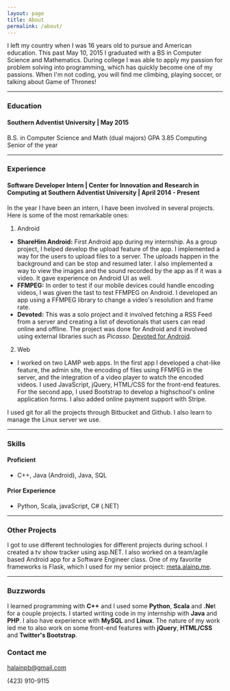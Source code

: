 ```yaml
---
layout: page
title: About
permalink: /about/
---
```


I left my country when I was 16 years old to pursue and American education. This past May 10, 2015 I graduated with a BS in Computer Science and Mathematics. During college I was able to apply my passion for problem solving into programming, which has quickly become one of my passions. When I'm not coding, you will find me climbing, playing soccer, or talking about Game of Thrones!

----

### Education

#### Southern Adventist University | May 2015
B.S. in Computer Science and Math (dual majors) 
GPA 3.85
Computing Senior of the year


----

### Experience
#### Software Developer Intern | Center for Innovation and Research in Computing at Southern Adventist University | April 2014 - Present
In the year I have been an intern, I have been involved in several projects. Here is some of the most remarkable ones:

1. Android
  * **ShareHim Android:** First Android app during my internship. As a group project, I helped develop the upload feature of the app. I implemented a way for the users to upload files to a server. The uploads happen in the background and can be stop and resumed later. I also implemented a way to view the images and the sound recorded by the app as if it was a video. It gave experience on Android UI as well. 
  *  **FFMPEG:** In order to test if our mobile devices could handle encoding videos, I was given the tast to test FFMPEG on Android. I developed an app using a FFMPEG library to change a video's resolution and frame rate.
  * **Devoted:** This was a solo project and it involved fetching a RSS Feed from a server and creating a list of devotionals that users can read online and offline. The project was done for Android and it involved using external libraries such as _Picasso_. [Devoted for Android](https://play.google.com/store/apps/details?id=edu.southern.cs.circ.devoted).

2. Web
  * I worked on two LAMP web apps. In the first app I developed a chat-like feature, the admin site, the encoding of files using FFMPEG in the server, and the integration of a video player to watch the encoded videos. I used JavaScript, jQuery, HTML/CSS for the front-end features.
  For the second app, I used Bootstrap to develop a highschool's online application forms. I also added online payment support with Stripe.

I used git for all the projects through Bitbucket and Github. I also learn to manage the Linux server we use.

----

### Skills
#### Proficient
* C++, Java (Android), Java, SQL

#### Prior Experience
* Python, Scala, javaScript, C# (.NET)

----

### Other Projects
I got to use different technologies for different projects during school. I created a tv show tracker using asp.NET. I also worked on a team/agile based Android app for a Software Engineer class. One of my favorite frameworks is Flask, which I used for my senior project: [meta.alainp.me](meta.alainp.me).

----

### Buzzwords
I learned programming with **C++** and I used some **Python**, **Scala** and **.Ne**t for a couple projects. I started writing code in my internship with **Java** and **PHP**. I also have experience with **MySQL** and **Linux**. The nature of my work led me to also work on some front-end features with **jQuery**, **HTML/CSS** and **Twitter's Bootstrap**.

### Contact me

[halainpb@gmail.com](halainpb@gmail.com)

(423) 910-9115
